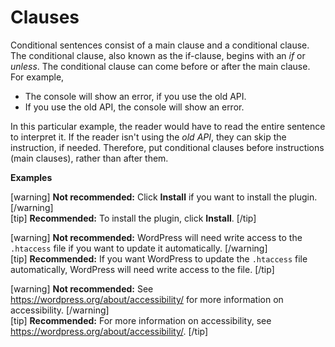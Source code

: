 # Clauses

Conditional sentences consist of a main clause and a conditional clause. The conditional clause, also known as the if-clause, begins with an *if* or *unless*. The conditional clause can come before or after the main clause.  
For example,
- The console will show an error, if you use the old API.
- If you use the old API, the console will show an error.

In this particular example, the reader would have to read the entire sentence to interpret it. If the reader isn't using the *old API*, they can skip the instruction, if needed. Therefore, put conditional clauses before instructions (main clauses), rather than after them.

**Examples**    

[warning] **Not recommended:** Click **Install** if you want to install the plugin. [/warning]  
[tip] **Recommended:** To install the plugin, click **Install**. [/tip]

[warning] **Not recommended:** WordPress will need write access to the `.htaccess` file if you want to update it automatically. [/warning]  
[tip] **Recommended:** If you want WordPress to update the `.htaccess` file automatically, WordPress will need write access to the file. [/tip]

[warning] **Not recommended:** See https://wordpress.org/about/accessibility/ for more information on accessibility. [/warning]  
[tip] **Recommended:** For more information on accessibility, see https://wordpress.org/about/accessibility/. [/tip]
